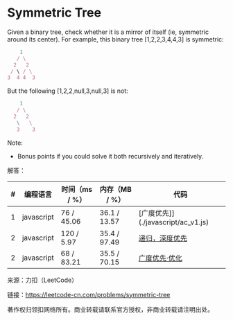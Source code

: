 # Symmetric Tree

Given a binary tree, check whether it is a mirror of itself (ie, symmetric around its center).
For example, this binary tree [1,2,2,3,4,4,3] is symmetric:

``` javascript
    1
   / \
  2   2
 / \ / \
3  4 4  3
```

But the following [1,2,2,null,3,null,3] is not:

``` javascript
    1
   / \
  2   2
   \   \
   3    3
```

Note:
- Bonus points if you could solve it both recursively and iteratively.

解答：

**#**|**编程语言**|**时间（ms / %）**|**内存（MB / %）**|**代码**
--|--|--|--|--
1|javascript|76 / 45.06|36.1 / 13.57|[广度优先]](./javascript/ac_v1.js)
2|javascript|120 / 5.97|35.4 / 97.49|[递归，深度优先](./javascript/ac_v2.js)
2|javascript|68 / 83.21|35.5 / 70.15|[广度优先·优化](./javascript/ac_v3.js)

来源：力扣（LeetCode）

链接：https://leetcode-cn.com/problems/symmetric-tree

著作权归领扣网络所有。商业转载请联系官方授权，非商业转载请注明出处。
